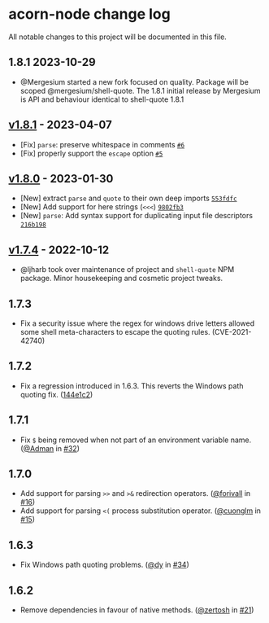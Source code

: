 # acorn-node change log

All notable changes to this project will be documented in this file.

## 1.8.1 2023-10-29
- @Mergesium started a new fork focused on quality. Package will be scoped @mergesium/shell-quote.
  The 1.8.1 initial release by Mergesium is API and behaviour identical to shell-quote 1.8.1

## [v1.8.1](https://github.com/ljharb/shell-quote/compare/v1.8.0...v1.8.1) - 2023-04-07
- [Fix] `parse`: preserve whitespace in comments [`#6`](https://github.com/ljharb/shell-quote/issues/6)
- [Fix] properly support the `escape` option [`#5`](https://github.com/ljharb/shell-quote/issues/5)

## [v1.8.0](https://github.com/ljharb/shell-quote/compare/v1.7.4...v1.8.0) - 2023-01-30
- [New] extract `parse` and `quote` to their own deep imports [`553fdfc`](https://github.com/ljharb/shell-quote/commit/553fdfc32cc41b4c2f77e061b6957703958ca575)
- [New] Add support for here strings (`<<<`) [`9802fb3`](https://github.com/ljharb/shell-quote/commit/9802fb37c7946e18c672b81122520dc296bde271)
- [New] `parse`: Add syntax support for duplicating input file descriptors [`216b198`](https://github.com/ljharb/shell-quote/commit/216b19894f76b14d164c4c5a68f05a51b06336c4)

## [v1.7.4](https://github.com/ljharb/shell-quote/compare/1.7.3...v1.7.4) - 2022-10-12
* @ljharb took over maintenance of project and `shell-quote` NPM package. Minor housekeeping and cosmetic project tweaks.

## 1.7.3
* Fix a security issue where the regex for windows drive letters allowed some shell meta-characters
to escape the quoting rules. (CVE-2021-42740)

## 1.7.2
* Fix a regression introduced in 1.6.3. This reverts the Windows path quoting fix. ([144e1c2](https://github.com/ljharb/shell-quote/commit/144e1c20cd57549a414c827fb3032e60b7b8721c))

## 1.7.1
* Fix `$` being removed when not part of an environment variable name. ([@Adman](https://github.com/Admin) in [#32](https://github.com/ljharb/shell-quote/pull/32))

## 1.7.0
* Add support for parsing `>>` and `>&` redirection operators. ([@forivall](https://github.com/forivall) in [#16](https://github.com/ljharb/shell-quote/pull/16))
* Add support for parsing `<(` process substitution operator. ([@cuonglm](https://github.com/cuonglm) in [#15](https://github.com/ljharb/shell-quote/pull/15))

## 1.6.3
* Fix Windows path quoting problems. ([@dy](https://github.com/dy) in [#34](https://github.com/ljharb/shell-quote/pull/34))

## 1.6.2
* Remove dependencies in favour of native methods. ([@zertosh](https://github.com/zertosh) in [#21](https://github.com/ljharb/shell-quote/pull/21))
